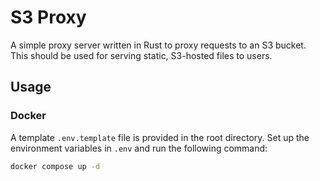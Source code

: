 # S3 Proxy

A simple proxy server written in Rust to proxy requests to an S3 bucket. This
should be used for serving static, S3-hosted files to users.

## Usage

### Docker

A template `.env.template` file is provided in the root directory.
Set up the environment variables in `.env` and run the following command:

````bash
docker compose up -d

